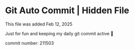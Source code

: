 # Git Auto Commit | Hidden File

This file was added Feb 12, 2025

Just for fun and keeping my daily git commit active 🤪

commit number: 211503
